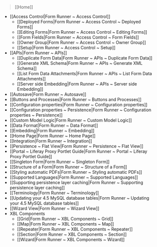 > [[Home]]

- [[Access Control|Form Runner ~ Access Control]]
    - [[Deployed Forms|Form Runner ~ Access Control ~ Deployed Forms]]
    - [[Editing Forms|Form Runner ~ Access Control ~ Editing Forms]]
    - [[Form Fields|Form Runner ~ Access Control ~ Form Fields]]
    - [[Owner Group|Form Runner ~ Access Control ~ Owner Group]]
    - [[Setup|Form Runner ~ Access Control ~ Setup]]
- [[APIs|Form Runner ~ APIs]]
    - [[Duplicate Form Data|Form Runner ~ APIs ~ Duplicate Form Data]]
    - [[Generate XML Schema|Form Runner ~ APIs ~ Generate XML Schema]]
    - [[List Form Data Attachments|Form Runner ~ APIs ~ List Form Data Attachments]]
    - [[Server side Embedding|Form Runner ~ APIs ~ Server side Embedding]]
- [[Autosave|Form Runner ~ Autosave]]
- [[Buttons and Processes|Form Runner ~ Buttons and Processes]]
- [[Configuration properties|Form Runner ~ Configuration properties]]
- [[Configuration properties ~ Persistence|Form Runner ~ Configuration properties ~ Persistence]]
- [[Custom Model Logic|Form Runner ~ Custom Model Logic]]
- [[Data Format|Form Runner ~ Data Format]]
- [[Embedding|Form Runner ~ Embedding]]
- [[Home Page|Form Runner ~ Home Page]]
- [[Integration|Form Runner ~ Integration]]
- [[Persistence ~ Flat View|Form Runner ~ Persistence ~ Flat View]]
- [[Portal ~ Liferay Proxy Portlet Guide|Form Runner ~ Portal ~ Liferay Proxy Portlet Guide]]
- [[Singleton Form|Form Runner ~ Singleton Form]]
- [[Structure of a Form|Form Runner ~ Structure of a Form]]
- [[Styling automatic PDFs|Form Runner ~ Styling automatic PDFs]]
- [[Supported Languages|Form Runner ~ Supported Languages]]
- [[Supporting persistence layer caching|Form Runner ~ Supporting persistence layer caching]]
- [[Terminology|Form Runner ~ Terminology]]
- [[Updating your 4.5 MySQL database tables|Form Runner ~ Updating your 4.5 MySQL database tables]]
- [[Wizard View|Form Runner ~ Wizard View]]
- XBL Components
    - [[Grid|Form Runner ~ XBL Components ~ Grid]]
    - [[Map|Form Runner ~ XBL Components ~ Map]]
    - [[Repeater|Form Runner ~ XBL Components ~ Repeater]]
    - [[Section|Form Runner ~ XBL Components ~ Section]]
    - [[Wizard|Form Runner ~ XBL Components ~ Wizard]]